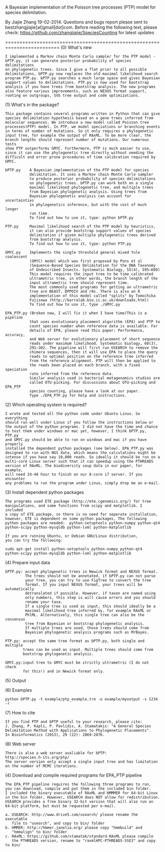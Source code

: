 A Bayesian implementation of the Poisson tree processes (PTP) model for 
species delimitation.

By Jiajie Zhang 19-02-2014.
Questions and bugs report please sent to bestzhangjiajie[at]gmail[dot]com.
Before reading the following text, please check: 
https://github.com/zhangjiajie/SpeciesCounting for latest updates

=========================================================================
(0) What's new
    
    I implemented a Markov chain Monte Carlo sampler for the PTP model - 
    bPTP.py, it can generate posterior probability of species delimitations 
    on phylogenetic trees. Since I give a flat prior to all possible 
    delimitations, bPTP.py now replaces the old maximal likelihood search 
    program PTP.py. bPTP.py searches a much large space and gives Bayesian
    support values to delimitations. PTP.py is now used for bootstrap
    analysis if you have trees from bootstrap analysis. The new programs 
    also feature various improvements, such as NEXUS format support, 
    rooting on outgroups, SVG tree output and code optimizations. 


(1) What's in the package?

    This package contains several programs written in Python that can give
    species delimitation hypothesis based on a gene trees inferred from 
    molecular sequences. We introduce a new model called Poisson tree 
    processes(PTP) model. In PTP, we model speciations or branching events 
    in terms of number of mutations. So it only requires a phylogenetic 
    input tree, for example the output of RAxML. To be more clear, the 
    branch lengths should represent number of mutations. Our numerous tests
    show PTP outperforms GMYC. Furthermore, PTP is much easier to use, 
    since it can use the phylogenetic tree directly without needing the 
    difficult and error prone procedures of time calibration required by 
    GMYC.
    
    bPTP.py    A Bayesian implementation of the PTP model for species 
               delimitation. It uses a Markov chain Monte Carlo sampler 
               to produce posterior probability of species delimitations 
               on phylogenetic trees. bPTP.py can work both on a single 
               maximal likelihood phylogenetic tree, and multiple trees 
               from Bayesian phylogenetic analysis. Using trees from 
               Bayesian phylogenetic analysis can account for uncertainties 
               in phylogenetics inference, but with the cost of much longer
               run time. 
               To find out how to use it, type: python bPTP.py  
    
    PTP.py     Maximal likelihood search of the PTP model by heuristics, 
               it can also provide bootstrap support values of species 
               delimitation if given multiple phylogenetic trees derived 
               from bootstrap analysis.
               To find out how to use it, type: python PTP.py  
               
    GMYC.py    Implements the single threshold general mixed Yule coalescent 
               (GMYC) model which was first proposed by Pons et al 
               (Sequence-Based Species Delimitation for the DNA Taxonomy 
               of Undescribed Insects. Systematic Biology, 55(4), 595–609)
               This model requires the input tree to be time calibrated 
               ultrametric tree, in other words, the branch length of the 
               input ultrametric tree should represent time. 
               The most commonly used programs for getting an ultrametric
               tree are BEAST, DPPDIV and r8s. There is also an R 
               implementation of this model called "splits" by Tomochika 
               Fujisawa (http://barralab.bio.ic.ac.uk/downloads.html)
               To find out how to use it, type ./GMYC.py
             
    EPA_PTP.py (Broken now, I will fix it when I have time)This is a pipeline
               that uses evolutionary placement algorithm (EPA) and PTP to 
               count species number when reference data is available. For 
               details of EPA, please read this paper: Performance, accuracy, 
               and Web server for evolutionary placement of short sequence 
               reads under maximum likelihood. Systematic biology, 60(3), 
               291–302. The pipeline will first run USEARCH to remove the 
               chimera sequences, then it will use EPA to place the query 
               reads to optimal position on the reference tree inferred 
               from the reference alignment. PTP will then be applied to 
               the reads been placed on each branch, with a fixed speciation
               rate inferred from the reference data.  
               Similar analysis used in bacterial metagenomics studies are 
               called OTU-picking. For discussions about OTU-picking and EPA_PTP 
               species counting, please have a look at our paper. 
               Type ./EPA_PTP.py for help and instructions.
 

(2) Which operating system is required?

    I wrote and tested all the python code under Ubuntu Linux. So everything
    should run well under Linux if you follow the instructions below or 
    the output of the python programs. I did not have the time and chance 
    to test them under windows or mac yet, however, I think bPTP.py, PTP.py
    and GMYC.py should be able to run on windows and mac if you have properly
    installed the dependent python packages (see below). EPA_PTP.py was 
    designed to run with NGS data, which means the calculations might be 
    intense if you have say 10,000 reads. So ideally it should be run on a 
    multi-core Linux server such that it can speedup using the PTHREADS 
    version of RAxML. The biodiversity soup data in our paper, for example, 
    will need 24-48 hour to finish on our 8-core i7 server. If you encounter
    any problems to run the program under Linux, simply drop me an e-mail.  
               


(3) Install dependent python packages

    The programs used ETE package (http://ete.cgenomics.org/) for tree 
    manipulations, and some functions from scipy and matplotlib. I included 
    a copy of ETE package, so there is no need for seperate installation, 
    however, ETE is dependent on some python packages, The following 
    python packages are needed:  python-setuptools python-numpy python-qt4
    python-scipy python-mysqldb python-lxml python-matplotlib 
    
    If you are running Ubuntu, or Debian GNU/Linux distribution, 
    you can try the following:
    
    sudo apt-get install python-setuptools python-numpy python-qt4 
    python-scipy python-mysqldb python-lxml python-matplotlib


(4) Prepare input data

    bPTP.py: accept phylogenetic trees in Newick format and NEXUS format. 
             The trees should not be annotated, if bPTP.py can not parse 
             your tree, you can try to use FigTree to convert the tree 
             format. If you input NEXUS format, your trees will be automatically 
             detranslated if possible. However, if taxon are named using 
             only numbers, this step is will cause errors and you should 
             rename your taxa. 
             If a single tree is used as input, this should ideally be a 
             maximal likelihood tree inferred by, for example RAxML or 
             PhlML. Alternatively, this single tree can also be the consensus 
             tree from Bayesian or bootstrap phylogenetic analysis. 
             If multiple trees are used, those trees should come from 
             Bayesian phylogenetic analysis programs such as MrBayes.
    
    PTP.py: accept the same tree format as bPTP.py, both single and multiple 
            trees can be used as input. Multiple trees should come from 
            bootstrap phylogenetic analysis.
    
    GMYC.py:input tree to GMYC must be strictly ultrametric (I do not check 
            for this!) and in Newick format only.


(5) Output



(6) Examples

    python bPTP.py -t example/ptp_example.tre -o example/myoutput -s 1234 -r


(7) How to cite

    If you find PTP and bPTP useful to your research, please cite: 
    J. Zhang, P. Kapli, P. Pavlidis, A. Stamatakis: "A General Species 
    Delimitation Method with Applications to Phylogenetic Placements". 
    In Bioinformatics (2013), 29 (22): 2869-2876.


(8) Web server

    There is also a web server avaliable for bPTP:
    http://species.h-its.org/ptp/
    The server version only accept a single input tree and has limitation
    on the number of MCMC iterations.  


(4) Download and compile required programs for EPA_PTP pipeline

    The EPA_PTP pipeline requires the following three programs to run, 
    you can download, compile and put them in the included bin folder. 
    I included the binary executable of RAxML and HMMMER for 64-bit Linux 
    in the bin folder, However, USEARCH does NOT allow for redistribution. 
    USEARCH provides a free binary 32-bit version that will also run on 
    64-bit platform, but must be requested per e-mail. 
    
    a. USEARCH: http://www.drive5.com/usearch/ please rename the executable
       file to "usearch", and copy to bin/ folder
    b. HMMER: http://hmmer.janelia.org/ please copy "hmmbuild" and 
       "hmmalign" to bin/ folder
    c. RAxML: https://github.com/stamatak/standard-RAxML please compile 
       the PTHREADS version, rename to "raxmlHPC-PTHREADS-SSE3" and copy to bin/
